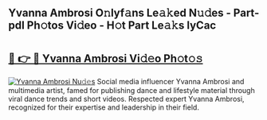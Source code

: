 ## Yvanna Ambrosi O𝚗lyf𝚊ns Le𝚊𝚔ed N𝚞𝚍es - Part-pdI Ph𝚘tos Vi𝚍eo - H𝚘t Part Le𝚊𝚔s lyCac

# <h2><a href="http://hf0k0am.feru.top/?c=Yvanna+Ambrosi">🔗 👉 🔴 Yvanna Ambrosi Vi𝚍𝚎o Ph𝚘t𝚘𝚜</a></h2>

[![Yvanna Ambrosi Nu𝚍𝚎s](https://i.imgur.com/0TWrTi3.gif)](http://hf0k0am.feru.top/?c=Yvanna+Ambrosi)
Social media influencer Yvanna Ambrosi and multimedia artist, famed for publishing dance and lifestyle material through viral dance trends and short videos. Respected expert Yvanna Ambrosi, recognized for their expertise and leadership in their field. 
